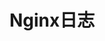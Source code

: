 


# Nginx日志 
<!-- 

常用利用shell统计日志
https://mp.weixin.qq.com/s?__biz=MzA4MTk3MjI0Mw==&mid=2247489410&idx=1&sn=7ef570e5c59cd7c7cd594cb041f36851&chksm=9f8d8afea8fa03e82cfc7ef0632be80b7db161169ffe5bdbf6b7cc6bef3fc415c20c934a21a2&scene=178&cur_album_id=1474377728786300933#rd
-->


